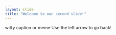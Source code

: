 ```yaml
---
layout: slide
title: "Welcome to our second slide!"
---
```

witty caption or meme
Use the left arrow to go back!

